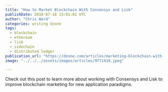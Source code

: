 ```yaml
---
title: "How to Market Blockchain With Consensys and Lisk"
publishDate: 2018-07-18 13:01:01 UTC
author: "Chris Ward"
categories: writing dzone
tags:
  - blockchain
  - ethereum
  - lisk
  - sidechain
  - distributed ledger
publication_url: "https://dzone.com/articles/marketing-blockchain-with-consensys-and-lisk"
image: "../../../assets/images/articles/9771418.jpeg"

---
```

Check out this post to learn more about working with Consensys and Lisk to improve blockchain marketing for new application paradigms.

